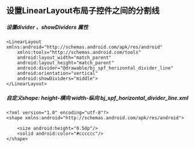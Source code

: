 ## 设置LinearLayout布局子控件之间的分割线
##### 设置divider 、showDividers 属性
```
<LinearLayout xmlns:android="http://schemas.android.com/apk/res/android"
    xmlns:tools="http://schemas.android.com/tools"
    android:layout_width="match_parent"
    android:layout_height="match_parent"
    android:divider="@drawable/bj_spf_horizontal_divider_line"
    android:orientation="vertical"
    android:showDividers="middle">
</LinearLayout>
```
##### 自定义shape: height-横向 width-纵向  bj_spf_horizontal_divider_line.xml 
```
<?xml version="1.0" encoding="utf-8"?>
<shape xmlns:android="http://schemas.android.com/apk/res/android">

    <size android:height="0.5dp"/>
    <solid android:color="#cccccc"/>
</shape>
``` 